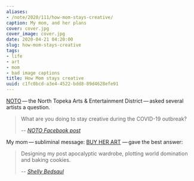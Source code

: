 ```yaml
---
aliases:
- /note/2020/111/how-mom-stays-creative/
caption: My mom, and her plans
cover: cover.jpg
cover_image: cover.jpg
date: 2020-04-21 04:20:00
slug: how-mom-stays-creative
tags:
- life
- art
- mom
- bad image captions
title: How Mom stays creative
uuid: c1fc0bcd-a3e4-4522-bdd8-89d4628efe91
---
```


[NOTO](https://explorenoto.org/) — the North Topeka Arts & Entertainment
District — asked several artists a question.

[NOTO Facebook post]: https://www.facebook.com/explorenoto/photos/a.111376888892182/3355542067808965/?type=3&theater

> What are you doing to stay creative during the COVID-19 outbreak?
>
> -- <cite>[NOTO Facebook post][]</cite>


[BUY HER ART]: https://www.shellybedsaul.com/

My mom — subliminal message: [BUY HER ART][] — gave the best answer:

[Shelly Bedsaul]: https://www.facebook.com/explorenoto/photos/a.111376888892182/3355542067808965/?type=3&theater

> Designing my post apocalyptic wardrobe, plotting world domination and baking
> cookies.
>
> -- <cite>[Shelly Bedsaul][]</cite>
